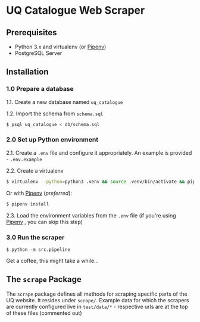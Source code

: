 # UQ Catalogue Web Scraper

## Prerequisites

- Python 3.x and virtualenv (or [Pipenv](https://github.com/pypa/pipenv))
- PostgreSQL Server

## Installation

### 1.0 Prepare a database

1.1. Create a new database named `uq_catalogue`

1.2. Import the schema from `schema.sql`

```bash
$ psql uq_catalogue < db/schema.sql
```

### 2.0 Set up Python environment

2.1. Create a `.env` file and configure it appropriately. An example is provided - `.env.example`

2.2. Create a virtualenv

```bash
$ virtualenv --python=python3 .venv && source .venv/bin/activate && pip install -r requirements.txt
```

Or with [Pipenv](https://github.com/pypa/pipenv) (*preferred*):

```bash
$ pipenv install
```

2.3. Load the environment variables from the `.env` file (if you're using [Pipenv](https://github.com/pypa/pipenv) , you can skip this step)

### 3.0 Run the scraper

```
$ python -m src.pipeline
```

Get a coffee, this might take a while...

## The `scrape` Package

The `scrape` package defines all methods for scraping specific parts of the UQ website. It resides under `scrape/`. Example data for which the scrapers are currently configured live in `test/data/*` - respective urls are at the top of these files (commented out)
